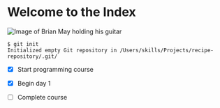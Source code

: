 # Welcome to the Index

![Image of Brian May holding his guitar](https://static.independent.co.uk/s3fs-public/thumbnails/image/2012/03/22/18/Untitled-5_1.jpg?quality=75&width=990&auto=webp&crop=982:726,smart)

```
$ git init
Initialized empty Git repository in /Users/skills/Projects/recipe-repository/.git/
```

- [x] Start programming course
- [x] Begin day 1
- [ ] Complete course

